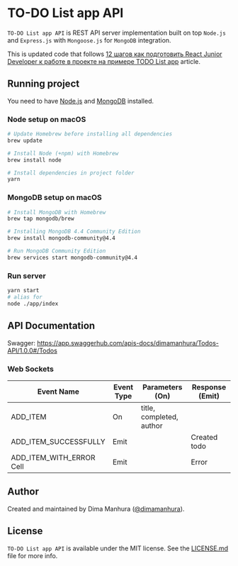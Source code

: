 # TO-DO List app API 

`TO-DO List app API` is REST API server implementation built on top `Node.js` and `Express.js` with `Mongoose.js` for `MongoDB` integration.

This is updated code that follows [12 шагов как подготовить React Junior Developer к работе в проекте на примере TODO List app](https://medium.com) article.

## Running project

You need to have [Node.js](https://nodejs.org) and [MongoDB](https://www.mongodb.com) installed.

### Node setup on macOS

```sh
# Update Homebrew before installing all dependencies
brew update

# Install Node (+npm) with Homebrew
brew install node

# Install dependencies in project folder
yarn
```

### MongoDB setup on macOS

```sh
# Install MongoDB with Homebrew
brew tap mongodb/brew

# Installing MongoDB 4.4 Community Edition
brew install mongodb-community@4.4

# Run MongoDB Community Edition
brew services start mongodb-community@4.4
```

### Run server

```sh
yarn start
# alias for
node ./app/index
```
## API Documentation
Swagger: https://app.swaggerhub.com/apis-docs/dimamanhura/Todos-API/1.0.0#/Todos
 
### Web Sockets
| Event Name                | Event Type    | Parameters (On)          | Response (Emit) |
| ------------------------- | ------------- |------------------------- | --------------- |
| ADD_ITEM                  | On            | title, completed, author |                 |
| ADD_ITEM_SUCCESSFULLY     | Emit          |                          | Created todo    |
| ADD_ITEM_WITH_ERROR Cell  | Emit          |                          | Error           |

## Author
Created and maintained by Dima Manhura ([@dimamanhura](https://www.linkedin.com/in/dima-manhura-889259144)).


## License
`TO-DO List app API` is available under the MIT license. See the [LICENSE.md](LICENSE.md) file for more info.

